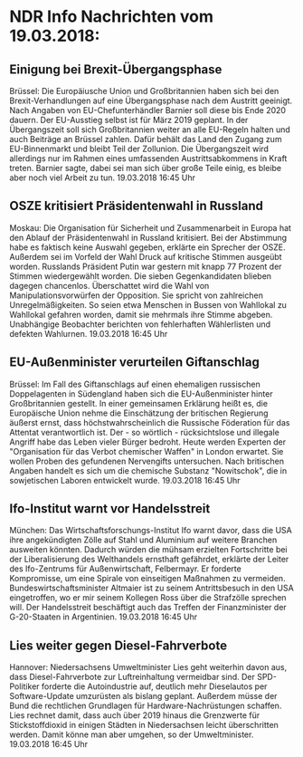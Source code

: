 # NDR Info Nachrichten vom 19.03.2018:


## Einigung bei Brexit-Übergangsphase
Brüssel: Die Europäiusche Union und Großbritannien haben sich bei den Brexit-Verhandlungen auf eine Übergangsphase nach dem Austritt geeinigt. Nach Angaben von EU-Chefunterhändler Barnier soll diese bis Ende 2020 dauern. Der EU-Ausstieg selbst ist für März 2019 geplant. In der Übergangszeit soll sich Großbritannien weiter an alle EU-Regeln halten und auch Beiträge an Brüssel zahlen. Dafür behält das Land den Zugang zum EU-Binnenmarkt und bleibt Teil der Zollunion. Die Übergangszeit wird allerdings nur im Rahmen eines umfassenden Austrittsabkommens in Kraft treten. Barnier sagte, dabei sei man sich über große Teile einig, es bleibe aber noch viel Arbeit zu tun. 19.03.2018 16:45 Uhr 

## OSZE kritisiert Präsidentenwahl in Russland
Moskau: Die Organisation für Sicherheit und Zusammenarbeit in Europa hat den Ablauf der Präsidentenwahl in Russland kritisiert. Bei der Abstimmung habe es faktisch keine Auswahl gegeben, erklärte ein Sprecher der OSZE. Außerdem sei im Vorfeld der Wahl Druck auf kritische Stimmen ausgeübt worden. Russlands Präsident Putin war gestern mit knapp 77 Prozent der Stimmen wiedergewählt worden. Die sieben Gegenkandidaten blieben dagegen chancenlos. Überschattet wird die Wahl von Manipulationsvorwürfen der Opposition. Sie spricht von zahlreichen Unregelmäßigkeiten. So seien etwa Menschen in Bussen von Wahllokal zu Wahllokal gefahren worden, damit sie mehrmals ihre Stimme abgeben. Unabhängige Beobachter berichten von fehlerhaften Wählerlisten und defekten Wahlurnen. 19.03.2018 16:45 Uhr 

## EU-Außenminister verurteilen Giftanschlag
Brüssel: Im Fall des Giftanschlags auf einen ehemaligen russischen Doppelagenten in Südengland haben sich die EU-Außenminister hinter Großbritannien gestellt. In einer gemeinsamen Erklärung heißt es, die Europäische Union nehme die Einschätzung der britischen Regierung äußerst ernst, dass höchstwahrscheinlich die Russische Föderation für das Attentat verantwortlich ist. Der - so wörtlich - rücksichtslose und illegale Angriff habe das Leben vieler Bürger bedroht. Heute werden Experten der "Organisation für das Verbot chemischer Waffen" in London erwartet. Sie wollen Proben des gefundenen Nervengifts untersuchen. Nach britischen Angaben handelt es sich um die chemische Substanz "Nowitschok", die in sowjetischen Laboren entwickelt wurde. 19.03.2018 16:45 Uhr 

## Ifo-Institut warnt vor Handelsstreit
München:          Das Wirtschaftsforschungs-Institut Ifo warnt davor, dass die USA ihre angekündigten Zölle auf Stahl und Aluminium auf weitere Branchen ausweiten könnten. Dadurch würden die mühsam erzielten Fortschritte bei der Liberalisierung des Welthandels ernsthaft gefährdet, erklärte der Leiter des Ifo-Zentrums für Außenwirtschaft, Felbermayr. Er forderte Kompromisse, um eine Spirale von einseitigen Maßnahmen zu vermeiden. Bundeswirtschaftsminister Altmaier ist zu seinem Antrittsbesuch in den USA eingetroffen, wo er mir seinem Kollegen Ross über die Strafzölle sprechen will. Der Handelsstreit beschäftigt auch das Treffen der Finanzminister der G-20-Staaten in Argentinien. 19.03.2018 16:45 Uhr 

## Lies weiter gegen Diesel-Fahrverbote
Hannover: Niedersachsens Umweltminister Lies geht weiterhin davon aus, dass Diesel-Fahrverbote zur Luftreinhaltung vermeidbar sind. Der SPD-Politiker forderte die Autoindustrie auf, deutlich mehr Dieselautos per Software-Update umzurüsten als bislang geplant. Außerdem müsse der Bund die rechtlichen Grundlagen für Hardware-Nachrüstungen schaffen. Lies rechnet damit, dass auch über 2019 hinaus die Grenzwerte für Stickstoffdioxid in einigen Städten in Niedersachsen leicht überschritten werden. Damit könne man aber umgehen, so der Umweltminister. 19.03.2018 16:45 Uhr 
